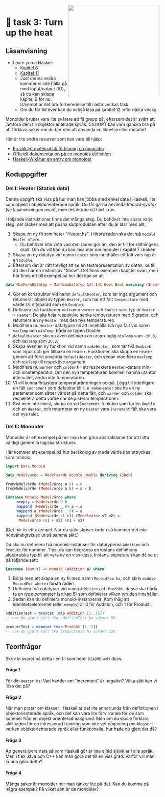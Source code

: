 <img src="https://media1.tenor.com/m/_MRCAQMd_0wAAAAC/hyping-fire.gif" align="right" width="300" />

# 🍛 task 3: Turn up the heat

## Läsanvisning

- Learn you a Haskell:
    - [Kapitel 8](https://archive.is/NNJ6U)
    - [Kapitel 11](https://archive.is/mO1Cv)
    - Just denna vecka kommer vi inte hålla på med input/output (IO), så du kan skippa kapitel 9 för nu. Däremot är det bra förberedelse till nästa veckas task.
    - Om du får tid över kan du också läsa på kapitel 12 inför nästa vecka.

Monoider brukar vara lite svårare att få grepp på, eftersom det är svårt att jämföra dem till objektorienterade språk. ChatGPT kan vara ganska bra på att förklara saker om du ber den att använda en liknelse eller metafor!

Här är lite andra resurser som kan vara till hjälp:

- [En väldigt matematisk förklaring på monoider](https://www.youtube.com/watch?v=bsp5pJlw6R0)
- [Officiell dokumentation på en monoids definition](https://hackage.haskell.org/package/base-4.10.0.0/docs/Data-Monoid.html)
- [Haskell-Wiki har en entry om monoider](https://wiki.haskell.org/Monoid)



## Koduppgifter
### Del I: Heater (Statisk data)
Denna uppgift ska visa på hur man kan jobba med enkel data i
Haskell, lite som objekt i objektorienterade språk. Du får gärna använda *Record-syntax* (se läsanvisningen ovan), men det är inte ett hårt krav.

I följande instruktioner finns det många steg. Du behöver inte spara varje steg, det räcker med att pusha slutprodukten efter du är klar med allt.

1. Skapa en ny fil som heter "Heater.hs". I första raden ska det stå `module
Heater where`.
    - Du behöver inte veta vad den raden gör än, den är till för rättningens skull. Om du vill kan du kan läsa mer om moduler i kapitel 7 i boken.
2. Skapa en ny datatyp vid namn `Heater` som innehåller ett fält vars typ är en `Double`.
3. Eftersom det är rätt trevligt att se en textrepresentation av datan,
se till att den har en instans av "Show". Det finns exempel i kapitlet ovan, men här finns ett till exempel på hur det kan se ut:
```haskell
data MinFinaDatatyp = MinFinaDataTyp Int Int Bool Bool deriving (Show)
```
4. Gör en konstruktor vid namn `defaultHeater`, som tar inga argument och returnerar objekt av typen `Heater`, som har ett fält `temperature` med värde `15.0` (sparad som en `Double`).
5. Definiera två funktioner vid namn `warmer` och `cooler` vars
typ är `Heater -> Heater`. De ska höja respektive sänka temperaturen med
5 grader, och returnera en ny `Heater` med den nya temperaturen.
6. Modifiera nu `Heater`-datatypen till att innehålla två nya fält vid namn
`maxTemp` och `minTemp`, båda av typen Double.
7. `defaultHeater` ska nu även definiera en ursprunglig `minTemp` som `-20.0`, och `maxTemp` som `30.0`.
8. Skapa även en ny funktion vid namn `makeHeater`, som tar två `Double`s
som input och ger tillbaka en `Heater`. Funktionen ska skapa en `Heater` genom att först använda `defaultHeater`, och sedan modifiera `maxTemp` och `minTemp` till respektive argument.
9. Modifiera nu `warmer` och `colder` till att respektera `Heater`-datans min- och maxtemperatur. Om den nya temperaturen kommer hamna utanför intervallet, ändra inte temperaturen.
10. Vi vill kunna finjustera temperaturändringen också. Lägg till ytterligare en fält `increment` som defaultar till `5.0`. `makeHeater` ska ha en ny parameter som sätter värdet på detta fält, och `warmer` och `colder` ska respektera detta värde när de justerar temperaturen.
11. Sist men inte minst, skapa en `setIncrement`-funktion som tar en `Double`
och en `Heater`, och returnerar en ny `Heater` vars
`increment` fält ska vara det nya talet.

### Del II: Monoider
Monoider är ett exempel på hur man kan göra abstraktioner för att
hitta väldigt generella logiska strukturer.

Här kommer ett exempel på hur beräkning av medelvärde kan uttryckas som monoid.

```haskell
import Data.Monoid

data Medelvarde = Medelvarde Double Double deriving (Show)

fromMedelvärde (Medelvärde a 0) = 0
fromMedelvärde (Medelvärde a b) = a / b

instance Monoid Medelvärde where
     mempty = Medelvärde 0 0
     mappend (Medelvärde _ 0) a = a
     mappend a (Medelvärde _ 0) = a
     mappend (Medelvärde s1 n1) (Medelvärde s2 n2) =
	  Medelvärde (s1 + s2) (n1 + n2)
```
(Det här är ett exempel. När du själv skriver koden så kommer det inte nödvändigtvis se ut på samma sätt.)

Du ska nu definiera två monoid-instanser för datatyperna `Addition` och `Produkt` för nummer. Tips: du kan begränsa en instans definitions
algebraiska typ till att vara av en viss klass. Instans-signaturen kan då se ut
på följande sätt:
```haskell
instance (Num a) => Monoid (Addition a) where
```

1. Börja med att skapa en ny fil med namn `MonoidFoo.hs`, och skriv `module MonoidFoo where` i första raden.
2. Definiera två datatyper vid namn `Addition` och `Produkt`. dessa ska båda ta en *type parameter* (se kap 8) som definierar vilken typ den innehåller.
3. Sedan kan du definiera monoid-instanserna. Kom ihåg att identitetselementet (eller `mempty`) är 0 för Addition, och 1 för Produkt.

```haskell
additionTest = mconcat (map Addition [1..10])
-- har du gjort rätt ska additionTest ha värdet 55

productTest = mconcat (map Produkt [1..5])
-- har du gjort rätt ska productTest ha värdet 120
```



## Teorifrågor
Skriv in svaret på detta i en fil som heter `README.md` i docs.

#### Fråga 1
För din `Heater.hs`: Vad händer om "increment" är negativt? Vilka sätt kan vi lösa det på?

#### Fråga 2
När man pratar om klasser i Haskell är det lite annorlunda från
definitionen i objektorienterade språk, och det kan vara lite
förvirrande för de som kommer från en objekt orienterad bakgrund. Men
om du skulle förklara skillnaden för en intresserad främling som inte
vet någonting om klasser i varken objektorienterade språk eller
funktionella, hur hade du gjort det då?

#### Fråga 3
Att generalisera data så som Haskell gör är inte alltid självklar i
alla språk. Men i t.ex Java och C++ kan man göra det till en viss grad.
Varför vill man kunna göra detta?

#### Fråga 4
Många saker är monoider när man tänker lite på det. Kan du komma på
några exempel? På vilket sätt är de monoider?